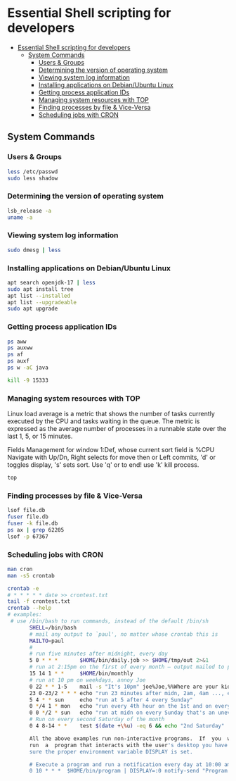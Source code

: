 # Essential Shell scripting for developers

- [Essential Shell scripting for developers](#essential-shell-scripting-for-developers)
  - [System Commands](#system-commands)
    - [Users \& Groups](#users--groups)
    - [Determining the version of operating system](#determining-the-version-of-operating-system)
    - [Viewing system log information](#viewing-system-log-information)
    - [Installing applications on Debian/Ubuntu Linux](#installing-applications-on-debianubuntu-linux)
    - [Getting process application IDs](#getting-process-application-ids)
    - [Managing system resources with TOP](#managing-system-resources-with-top)
    - [Finding processes by file \& Vice-Versa](#finding-processes-by-file--vice-versa)
    - [Scheduling jobs with CRON](#scheduling-jobs-with-cron)

## System Commands

### Users & Groups

```sh
less /etc/passwd
sudo less shadow
```

### Determining the version of operating system

```sh
lsb_release -a
uname -a
```

### Viewing system log information

```sh
sudo dmesg | less
```

### Installing applications on Debian/Ubuntu Linux

```sh
apt search openjdk-17 | less
sudo apt install tree
apt list --installed
apt list --upgradeable
sudo apt upgrade
```

### Getting process application IDs

```sh
ps aww
ps auxww
ps af
ps auxf
ps w -aC java

kill -9 15333
```

### Managing system resources with TOP

Linux load average is a metric that shows the number of tasks currently executed by the CPU and tasks waiting in the queue.
The metric is expressed as the average number of processes in a runnable state over the last 1, 5, or 15 minutes.

Fields Management for window 1:Def, whose current sort field is %CPU
Navigate with Up/Dn, Right selects for move then <Enter> or Left commits,
'd' or <Space> toggles display, 's' sets sort. Use 'q' or <Esc> to end!
use 'k' kill process.

```sh
top
```

### Finding processes by file & Vice-Versa

```sh
lsof file.db
fuser file.db
fuser -k file.db
ps ax | grep 62205
lsof -p 67367
```

### Scheduling jobs with CRON

```sh
man cron
man -s5 crontab

crontab -e
# * * * * * date >> crontest.txt
tail -f crontest.txt
crontab --help
# examples:
 # use /bin/bash to run commands, instead of the default /bin/sh
       SHELL=/bin/bash
       # mail any output to `paul', no matter whose crontab this is
       MAILTO=paul
       #
       # run five minutes after midnight, every day
       5 0 * * *       $HOME/bin/daily.job >> $HOME/tmp/out 2>&1
       # run at 2:15pm on the first of every month — output mailed to paul
       15 14 1 * *     $HOME/bin/monthly
       # run at 10 pm on weekdays, annoy Joe
       0 22 * * 1-5    mail -s "It's 10pm" joe%Joe,%%Where are your kids?%
       23 0-23/2 * * * echo "run 23 minutes after midn, 2am, 4am ..., everyday"
       5 4 * * sun     echo "run at 5 after 4 every Sunday"
       0 */4 1 * mon   echo "run every 4th hour on the 1st and on every Monday"
       0 0 */2 * sun   echo "run at midn on every Sunday that's an uneven date"
       # Run on every second Saturday of the month
       0 4 8-14 * *    test $(date +\%u) -eq 6 && echo "2nd Saturday"

       All the above examples run non-interactive programs.  If  you  wish  to
       run  a  program that interacts with the user's desktop you have to make
       sure the proper environment variable DISPLAY is set.

       # Execute a program and run a notification every day at 10:00 am
       0 10 * * *  $HOME/bin/program | DISPLAY=:0 notify-send "Program run" "$(cat)"
```
